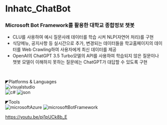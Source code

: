 # Inhatc_ChatBot

### Microsoft Bot Framework를 활용한 대학교 종합정보 챗봇
* CLU를 사용하여 예시 질문사례 데이터를 학습 시켜 NLP(자연어 처리)를 구현
* 식당메뉴, 공지사항 등 실시간으로 추가, 변경되는 데이터들을 학교홈페이지의 데이터를 Web Crawling하여 사용자에게 최신 데이터를 제공
* OpenAI의 ChatGPT 3.5 Turbo모델의 API를 사용하여 학습되지 않은 질문이나 챗봇 모델이 이해하지 못하는 질문에는 ChatGPT가 대답할 수 있도록 구현
<br>

◤Platforms & Languages<br>
![visualstudio](https://img.shields.io/badge/visualstudio-5C2D91?style=for-the-badge&logo=visualstudio&logoColor=white)<br>
![c#](https://img.shields.io/badge/csharp-512BD4?style=for-the-badge&logo=csharp&logoColor=white)
![json](https://img.shields.io/badge/json-000000?style=for-the-badge&logo=json&logoColor=white)

◤Tools<br>
![microsoftAzure](https://img.shields.io/badge/microsoftazure-0078D4?style=for-the-badge&logo=microsoftazure&logoColor=white)
![microsoftBotFramework](https://img.shields.io/badge/microsoft-5E5E5E?style=for-the-badge&logo=microsoft&logoColor=white)

https://youtu.be/pj1pUCk8b_E


